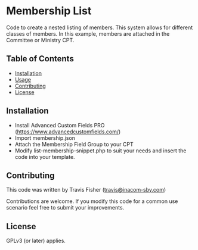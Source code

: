 # Membership List

Code to create a nested listing of members.  This system allows for different classes of members.  In this example, members are attached in the Committee or Ministry CPT.

## Table of Contents

- [Installation](#installation)
- [Usage](#usage)
- [Contributing](#contributing)
- [License](#license)

## Installation

- Install Advanced Custom Fields PRO (https://www.advancedcustomfields.com/)
- Import membership.json
- Attach the Membership Field Group to your CPT
- Modify list-membership-snippet.php to suit your needs and insert the code into your template.

## Contributing

This code was written by Travis Fisher (travis@inacom-sby.com)

Contributions are welcome.  If you modify this code for a common use scenario feel free to submit your improvements.

## License

GPLv3 (or later) applies.

